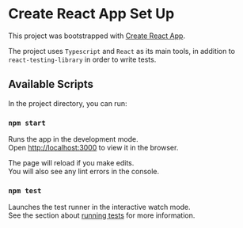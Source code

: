 # Create React App Set Up

This project was bootstrapped with [Create React App](https://github.com/facebook/create-react-app).

The project uses `Typescript` and `React` as its main tools, in addition to `react-testing-library` in order to write tests. 

## Available Scripts

In the project directory, you can run:

### `npm start`

Runs the app in the development mode.\
Open [http://localhost:3000](http://localhost:3000) to view it in the browser.

The page will reload if you make edits.\
You will also see any lint errors in the console.

### `npm test`

Launches the test runner in the interactive watch mode.\
See the section about [running tests](https://facebook.github.io/create-react-app/docs/running-tests) for more information.
